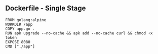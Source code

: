Dockerfile - Single Stage
---
```docker
FROM golang:alpine
WORKDIR /app
COPY app.go .
RUN apk upgrade --no-cache && apk add --no-cache curl && chmod +x token
EXPOSE 8080
CMD ["./app"]
```